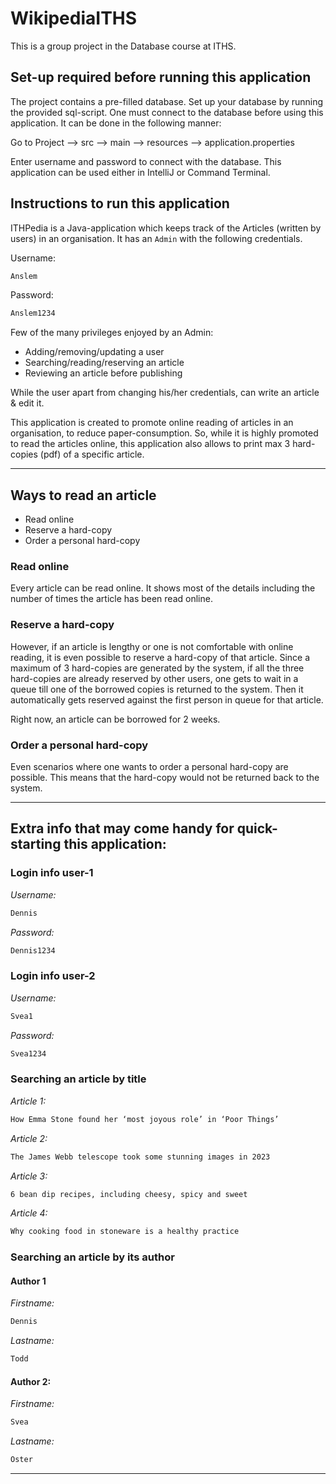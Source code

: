 # WikipediaITHS
This is a group project in the Database course at ITHS.

## Set-up required before running this application
The project contains a pre-filled database. Set up your database by running the provided sql-script.
One must connect to the database before using this application. It can be done in the following manner:

Go to Project --> src --> main --> resources --> application.properties

Enter username and password to connect with the database. This application can be used either in IntelliJ or 
Command Terminal.

## Instructions to run this application
ITHPedia is a Java-application which keeps track of the Articles (written by users) in an organisation.
It has an `Admin` with the following credentials.

Username: 
```bat 
Anslem
```
Password:
```bat 
Anslem1234
```
Few of the many privileges enjoyed by an Admin: 
* Adding/removing/updating a user 
* Searching/reading/reserving an article
* Reviewing an article before publishing

While the user apart from changing his/her credentials, can write an article & edit it.

This application is created to promote online reading of articles in an organisation, to reduce paper-consumption.
So, while it is highly promoted to read the articles online, this application also allows to print max 3 hard-copies
(pdf) of a specific article.

------------------------------------------------------------------------------------------------------------------------
## Ways to read an article
* Read online
* Reserve a hard-copy
* Order a personal hard-copy

### Read online
Every article can be read online. It shows most of the details including the number of times the article has been read
online.

### Reserve a hard-copy
However, if an article is lengthy or one is not comfortable with online reading, it is even possible to reserve a 
hard-copy of that article. Since a maximum of 3 hard-copies are generated by the system, if all the three hard-copies
are already reserved by other users, one gets to wait in a queue till one of the borrowed copies is returned to the 
system. Then it automatically gets reserved against the first person in queue for that article.

Right now, an article can be borrowed for 2 weeks.

### Order a personal hard-copy
Even scenarios where one wants to order a personal hard-copy are possible. This means that the hard-copy would not be 
returned back to the system. 

------------------------------------------------------------------------------------------------------------------------
## Extra info that may come handy for quick-starting this application:

### Login info user-1

*Username:*
```bat 
Dennis
```
*Password:*
```bat 
Dennis1234
```

### Login info user-2

*Username:*
```bat 
Svea1
```
*Password:*
```bat 
Svea1234
```

### Searching an article by title
 *Article 1:*
```bat 
How Emma Stone found her ‘most joyous role’ in ‘Poor Things’
```
*Article 2:*
```bat 
The James Webb telescope took some stunning images in 2023
```
*Article 3:*
```bat 
6 bean dip recipes, including cheesy, spicy and sweet
```
*Article 4:*
```bat 
Why cooking food in stoneware is a healthy practice
```
### Searching an article by its author
#### Author 1

*Firstname:*
```bat 
Dennis
```
*Lastname:*
```bat 
Todd
```

#### Author 2:

*Firstname:*
```bat 
Svea
```
*Lastname:*
```bat 
Oster
```
------------------------------------------------------------------------------------------------------------------------

